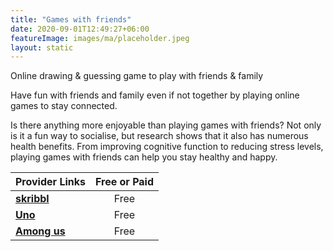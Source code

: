 ```yaml
---
title: "Games with friends"
date: 2020-09-01T12:49:27+06:00
featureImage: images/ma/placeholder.jpeg
layout: static
---
```


Online drawing & guessing game to play with friends & family

Have fun with friends and family even if not together by playing online games to stay connected.

Is there anything more enjoyable than playing games with friends? Not only is it a fun way to socialise, but research shows that it also has numerous health benefits. From improving cognitive function to reducing stress levels, playing games with friends can help you stay healthy and happy.

| Provider Links      | Free or Paid  |  
| :-----------          | :--------------:      |  
| [**skribbl**](https://skribbl.io/) | Free | 
| [**Uno**](https://www.letsplayuno.com/) | Free | 
| [**Among us**](https://www.innersloth.com/games/among-us/) | Free | 
  

<br/><br/>






